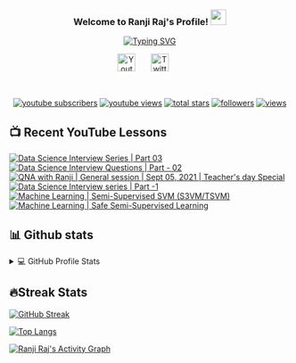 <h3 align="center">
  Welcome to Ranji Raj's Profile!
  <img src="https://media.giphy.com/media/hvRJCLFzcasrR4ia7z/giphy.gif" width="28">
</h3>


<p align="center">
<a href="https://git.io/typing-svg"><img src="https://readme-typing-svg.demolab.com?font=Fira+Code&pause=1000&width=435&lines=Data+Analyst+and+Content+Creator;4%2B+Years+Experience+as+Data+Analyst;M.Sc.+in+Data+Science+from+Germany" alt="Typing SVG" /></a></p>

<!-- Social icons section -->
<p align="center">
  <a href="https://www.youtube.com/c/RanjiRaj18"><img width="32px" alt="Youtube" title="Youtube" src="https://i.imgur.com/qiXu7b2.png"/></a>
  &#8287;&#8287;&#8287;&#8287;&#8287;
  <a href="https://twitter.com/iamRanjiRaj"><img width="32px" alt="Twitter" title="Twitter" src="https://i.imgur.com/OXZM1L6.png"/></a>
  &#8287;&#8287;&#8287;&#8287;&#8287;
</p>

<br/>

<!-- Social badges section -->
<!-- Badges with custom icons - https://github.com/DenverCoder1/custom-icon-badges -->
<!-- View counter - https://github.com/DenverCoder1/Simple-View-Counter -->
<p align="center">
  <a href="https://www.youtube.com/c/RanjiRaj18?sub_confirmation=1">
    <img alt="youtube subscribers" title="Subscribe to my YouTube channel" src="https://custom-icon-badges.demolab.com/youtube/channel/subscribers/UCl1Tqc3U-TAOjuh4izHLsUw?color=%23E05D44&label=SUBSCRIBE&logo=video&logoColor=white&style=for-the-badge&labelColor=CE4630"/></a> 
  <a href="https://www.youtube.com/c/RanjiRaj18">
    <img alt="youtube views" title="YouTube views" src="https://custom-icon-badges.demolab.com/youtube/channel/views/UCl1Tqc3U-TAOjuh4izHLsUw?color=%23E1AD0E&logo=video&logoColor=white&style=for-the-badge&labelColor=C79600"/></a> 
  <a href="https://github.com/ranjiGT?tab=repositories&sort=stargazers">
    <img alt="total stars" title="Total stars on GitHub" src="https://custom-icon-badges.demolab.com/github/stars/ranjiGT?color=55960c&style=for-the-badge&labelColor=488207&logo=star"/></a>
  <a href="https://github.com/ranjiGT?tab=followers">
    <img alt="followers" title="Follow me on Github" src="https://custom-icon-badges.demolab.com/github/followers/ranjiGT?color=236ad3&labelColor=1155ba&style=for-the-badge&logo=person-add&label=Follow&logoColor=white"/></a>
    <a href="https://github.com/DenverCoder1/Simple-View-Counter">
    <img alt="views" title="GitHub profile views" src="https://freshidea.com/jonah/app/DenverCoder1-profile-views"/></a>
</p>
  

## 📺 Recent YouTube Lessons

<!-- BEGIN YOUTUBE-CARDS -->
[![Data Science Interview Series | Part 03](https://ytcards.demolab.com/?id=OmxxZ_wMT6M&title=Data+Science+Interview+Series+%7C+Part+03&lang=en&timestamp=1631873207&background_color=%230d1117&title_color=%23ffffff&stats_color=%23dedede&width=250 "Data Science Interview Series | Part 03")](https://www.youtube.com/watch?v=OmxxZ_wMT6M)
[![Data Science Interview Questions | Part - 02](https://ytcards.demolab.com/?id=ITIeCvOT21Y&title=Data+Science+Interview+Questions+%7C+Part+-+02&lang=en&timestamp=1631275607&background_color=%230d1117&title_color=%23ffffff&stats_color=%23dedede&width=250 "Data Science Interview Questions | Part - 02")](https://www.youtube.com/watch?v=ITIeCvOT21Y)
[![QNA with Ranji | General session | Sept 05, 2021 | Teacher's day Special](https://ytcards.demolab.com/?id=vAmA-s6dTWg&title=QNA+with+Ranji+%7C+General+session+%7C+Sept+05%2C+2021+%7C+Teacher%27s+day+Special&lang=en&timestamp=1630885417&background_color=%230d1117&title_color=%23ffffff&stats_color=%23dedede&width=250 "QNA with Ranji | General session | Sept 05, 2021 | Teacher's day Special")](https://www.youtube.com/watch?v=vAmA-s6dTWg)
[![Data Science Interview series | Part -1](https://ytcards.demolab.com/?id=s9OfWkIcz_Q&title=Data+Science+Interview+series+%7C+Part+-1&lang=en&timestamp=1630772335&background_color=%230d1117&title_color=%23ffffff&stats_color=%23dedede&width=250 "Data Science Interview series | Part -1")](https://www.youtube.com/watch?v=s9OfWkIcz_Q)
[![Machine Learning | Semi-Supervised SVM (S3VM/TSVM)](https://ytcards.demolab.com/?id=q2bdQw4Su_U&title=Machine+Learning+%7C+Semi-Supervised+SVM+%28S3VM%2FTSVM%29&lang=en&timestamp=1630172183&background_color=%230d1117&title_color=%23ffffff&stats_color=%23dedede&width=250 "Machine Learning | Semi-Supervised SVM (S3VM/TSVM)")](https://www.youtube.com/watch?v=q2bdQw4Su_U)
[![Machine Learning | Safe Semi-Supervised Learning](https://ytcards.demolab.com/?id=7FfbeSf-0L8&title=Machine+Learning+%7C+Safe+Semi-Supervised+Learning&lang=en&timestamp=1629457399&background_color=%230d1117&title_color=%23ffffff&stats_color=%23dedede&width=250 "Machine Learning | Safe Semi-Supervised Learning")](https://www.youtube.com/watch?v=7FfbeSf-0L8)
<!-- END YOUTUBE-CARDS -->


## 📊 Github stats

<!-- https://github.com/anuraghazra/github-readme-stats -->
<details> 
  <summary>💻 GitHub Profile Stats</summary>
  <br/>
    <a href="https://github.com/anuraghazra/github-readme-stats"><img alt="Ranji Raj's Github Stats" src="https://denvercoder1-github-readme-stats.vercel.app/api/?username=ranjiGT&show_icons=true&include_all_commits=true&count_private=true&theme=react&hide_border=true&bg_color=1F222E&title_color=F85D7F&icon_color=F8D866" height="192px"/></a>
  <a href="https://github.com/anuraghazra/github-readme-stats"><img alt="Ranji Raj's Top Languages" src="https://github-readme-stats.vercel.app/api/top-langs/?username=ranjiGT&langs_count=8&layout=compact&theme=react&hide_border=true&bg_color=1F222E&title_color=F85D7F&icon_color=F8D866&hide=Jupyter%20Notebook" height="192px"/></a>
  <br/>
  
</details>



## 🔥Streak Stats
[![GitHub Streak](https://streak-stats.demolab.com/?user=ranjiGT)](https://git.io/streak-stats)

[![Top Langs](https://github-readme-stats.vercel.app/api/top-langs/?username=ranjiGT&layout=compact)](https://github.com/anuraghazra/github-readme-stats)



<a href="https://github.com/ashutosh00710/github-readme-activity-graph"><img alt="Ranji Raj's Activity Graph" src="https://denvercoder1-activity-graph.herokuapp.com/graph/?username=ranjiGT&bg_color=1F222E&color=F8D866&line=F85D7F&point=FFFFFF&hide_border=true" /></a>
